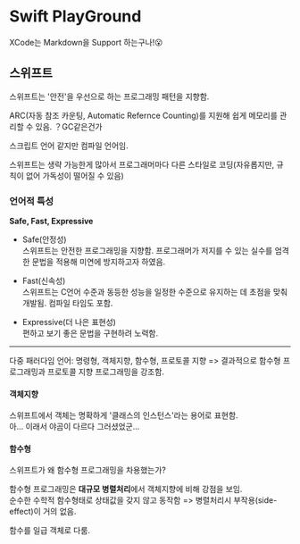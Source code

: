 # Swift PlayGround

XCode는 Markdown을 Support 하는구나!😮

## 스위프트

스위프트는 '안전'을 우선으로 하는 프로그래밍 패턴을 지향함.

ARC(자동 참조 카운팅, Automatic Refernce Counting)를 지원해 쉽게 메모리를 관리할 수 있음. ？GC같은건가

스크립트 언어 같지만 컴파일 언어임.

스위프트는 생략 가능한게 많아서 프로그래머마다 다른 스타일로 코딩(자유롭지만, 규칙이 없어 가독성이 떨어질 수 있음)

### 언어적 특성

**Safe, Fast, Expressive**

- Safe(안정성)  
스위프트는 안전한 프로그래밍을 지향함. 프로그래머가 저지를 수 있는 실수를 엄격한 문법을 적용해 미연에 방지하고자 하였음.

- Fast(신속성)  
스위프트는 C언어 수준과 동등한 성능을 일정한 수준으로 유지하는 데 초점을 맞춰 개발됨. 컴파일 타임도 포함.

- Expressive(더 나은 표현성)  
편하고 보기 좋은 문법을 구현하려 노력함.

---

다중 패러다임 언어: 명령형, 객체지향, 함수형, 프로토콜 지향 => 결과적으로 함수형 프로그래밍과 프로토콜 지향 프로그래밍을 강조함.

#### 객체지향

스위프트에서 객체는 명확하게 '클래스의 인스턴스'라는 용어로 표현함.  
아... 이래서 야곰이 다르다 그러셨었군...

#### 함수형

스위프트가 왜 함수형 프로그래밍을 차용했는가?

함수형 프로그래밍은 **대규모 병렬처리**에서 객체지향에 비해 강점을 보임.  
순수한 수학적 함수형태로 상태값을 갖지 않고 동작함 => 병렬처리시 부작용(side-effect)이 거의 없음.

함수를 일급 객체로 다룸.
